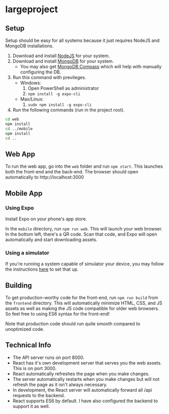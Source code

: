 # largeproject

## Setup
Setup should be easy for all systems because it just requires NodeJS and MongoDB installations.

1. Download and install [NodeJS](https://nodejs.org/en/) for your system.
2. Download and install [MongoDB](https://www.mongodb.com/try/download/community) for your system.
	+ You may also get [MongoDB Compass](https://www.mongodb.com/try/download/compass) which will help with manually configuring the DB.
3. Run this command with previleges.
	+ Windows:
		1. Open PowerShell as administrator
		2. `npm install -g expo-cli`
	+ Max/Linux:
		1. `sudo npm install -g expo-cli`
4. Run the following commands (run in the project root).
```bash
cd web
npm install
cd ../mobile
npm install
cd ..
```

## Web App
To run the web app, go into the `web` folder and run `npm start`. This launches both the front-end and the back-end. The browser should open automatically to http://localhost:3000

## Mobile App

### Using Expo
Install Expo on your phone's app store.

In the `mobile` directory, run `npm run web`. This will launch your web browser. In the bottom left, there's a QR code. Scan that code, and Expo will open automatically and start downloading assets.

### Using a simulator
If you're running a system capable of simulator your device, you may follow the instructions [here](https://docs.expo.io/get-started/installation/#running-the-expo-client-on-your-computer) to set that up.

## Building
To get production-worthy code for the front-end, run `npm run build` from the `frontend` directory. This will automatically minimize HTML, CSS, and JS assets as well as making the JS code compatible for older web browsers. So feel free to using ES6 syntax for the front-end!

Note that production code should run quite smooth compared to unoptimized code.

## Technical Info
+ The API server runs on port 8000.
+ React has it's own development server that serves you the web assets. This is on port 3000.
+ React automatically refreshes the page when you make changes.
+ The server automatically restarts when you make changes but will not refresh the page as it isn't always necessary.
+ In development, the React server will automatically forward all /api requests to the backend.
+ React supports ES6 by default. I have also configured the backend to support it as well.